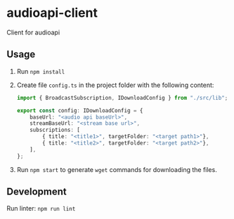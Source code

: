 # audioapi-client
Client for audioapi

## Usage

1. Run `npm install`
1. Create file `config.ts` in the project folder with the following content:

    ```typescript
    import { BroadcastSubscription, IDownloadConfig } from "./src/lib";
    
    export const config: IDownloadConfig = {
        baseUrl: "<audio api baseUrl>",
        streamBaseUrl: "<stream base url>",
        subscriptions: [
            { title: "<title1>", targetFolder: "<target path1>"},
            { title: "<title2>", targetFolder: "<target path2>"},
        ],
    };
    ```

1. Run `npm start` to generate `wget` commands for downloading the files.

## Development

Run linter: `npm run lint`
